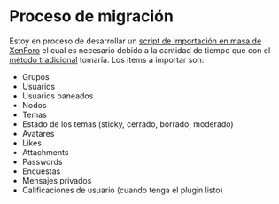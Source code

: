 # Proceso de migración

Estoy en proceso de desarrollar un [script de importación en masa de XenForo](https://github.com/discourse/discourse/tree/master/script/bulk_import) el cual es necesario debido a la cantidad de tiempo que con el [método tradicional](https://github.com/discourse/discourse/blob/master/script/import_scripts/xenforo.rb) tomaría. Los items a importar son:

- Grupos
- Usuarios
- Usuarios baneados
- Nodos
- Temas
- Estado de los temas (sticky, cerrado, borrado, moderado)
- Avatares
- Likes
- Attachments
- Passwords
- Encuestas
- Mensajes privados
- Calificaciones de usuario (cuando tenga el plugin listo)

